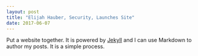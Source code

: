 ```yaml
---
layout: post
title: "Elijah Hauber, Security, Launches Site"
date: 2017-06-07
---
```


Put a website together. 
It is powered by [Jekyll](http://jekyllrb.com) and I can use Markdown to author my posts. 
It is a simple process.
